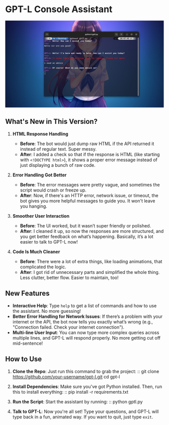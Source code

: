 GPT-L Console Assistant
=======================
![GPTL.py Screenshot](images/image.jpg)

What's New in This Version?
---------------------------

1. **HTML Response Handling**
   - **Before**: The bot would just dump raw HTML if the API returned it instead of regular text. Super messy.
   - **After**: I added a check so that if the response is HTML (like starting with `<!DOCTYPE html>`), it shows a proper error message instead of just displaying a bunch of raw code.

2. **Error Handling Got Better**
   - **Before**: The error messages were pretty vague, and sometimes the script would crash or freeze up.
   - **After**: Now, if there's an HTTP error, network issue, or timeout, the bot gives you more helpful messages to guide you. It won't leave you hanging.

3. **Smoother User Interaction**
   - **Before**: The UI worked, but it wasn’t super friendly or polished.
   - **After**: I cleaned it up, so now the responses are more structured, and you get better feedback on what’s happening. Basically, it’s a lot easier to talk to GPT-L now!

4. **Code Is Much Cleaner**
   - **Before**: There were a lot of extra things, like loading animations, that complicated the logic.
   - **After**: I got rid of unnecessary parts and simplified the whole thing. Less clutter, better flow. Easier to maintain, too!

New Features
------------

- **Interactive Help**: Type `help` to get a list of commands and how to use the assistant. No more guessing!
- **Better Error Handling for Network Issues**: If there’s a problem with your internet or the API, the bot now tells you exactly what’s wrong (e.g., "Connection failed. Check your internet connection").
- **Multi-line User Input**: You can now type more complex queries across multiple lines, and GPT-L will respond properly. No more getting cut off mid-sentence!

How to Use
-----------

1. **Clone the Repo**:
Just run this command to grab the project:
   ::
git clone https://github.com/your-username/gpt-l.git
   cd gpt-l

2. **Install Dependencies**:
Make sure you've got Python installed. Then, run this to install everything:
   ::
pip install -r requirements.txt

3. **Run the Script**:
   Start the assistant by running:
   ::
python gptl.py

4. **Talk to GPT-L**:
Now you're all set! Type your questions, and GPT-L will type back in a fun, animated way. If you want to quit, just type `exit`.


